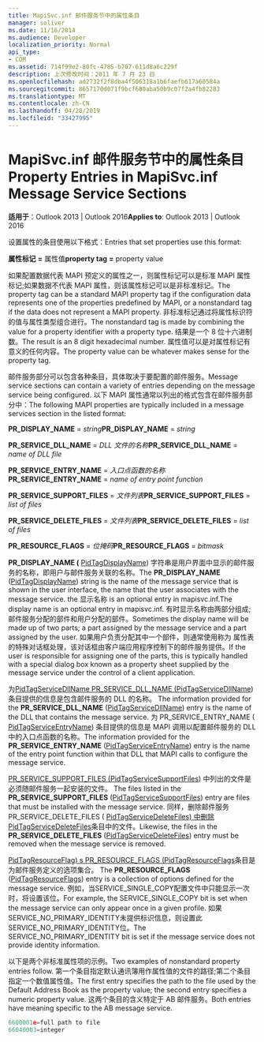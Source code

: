 ```yaml
---
title: MapiSvc.inf 邮件服务节中的属性条目
manager: soliver
ms.date: 11/16/2014
ms.audience: Developer
localization_priority: Normal
api_type:
- COM
ms.assetid: 714f99e2-80fc-4785-b707-611d8a6c229f
description: 上次修改时间：2011 年 7 月 23 日
ms.openlocfilehash: ad2732f2f8dba4f506318a1b6faefb617a60584a
ms.sourcegitcommit: 8657170d071f9bcf680aba50b9c07f2a4fb82283
ms.translationtype: MT
ms.contentlocale: zh-CN
ms.lasthandoff: 04/28/2019
ms.locfileid: "33427995"
---
```

# <a name="property-entries-in-mapisvcinf-message-service-sections"></a><span data-ttu-id="131ad-103">MapiSvc.inf 邮件服务节中的属性条目</span><span class="sxs-lookup"><span data-stu-id="131ad-103">Property Entries in MapiSvc.inf Message Service Sections</span></span>

  
  
<span data-ttu-id="131ad-104">**适用于**：Outlook 2013 | Outlook 2016</span><span class="sxs-lookup"><span data-stu-id="131ad-104">**Applies to**: Outlook 2013 | Outlook 2016</span></span> 
  
<span data-ttu-id="131ad-105">设置属性的条目使用以下格式：</span><span class="sxs-lookup"><span data-stu-id="131ad-105">Entries that set properties use this format:</span></span>
  
 <span data-ttu-id="131ad-106">**属性标记** **=** 属性值</span><span class="sxs-lookup"><span data-stu-id="131ad-106">**property tag** **=** property value</span></span> 
  
<span data-ttu-id="131ad-107">如果配置数据代表 MAPI 预定义的属性之一，则属性标记可以是标准 MAPI 属性标记;如果数据不代表 MAPI 属性，则该属性标记可以是非标准标记。</span><span class="sxs-lookup"><span data-stu-id="131ad-107">The property tag can be a standard MAPI property tag if the configuration data represents one of the properties predefined by MAPI, or a nonstandard tag if the data does not represent a MAPI property.</span></span> <span data-ttu-id="131ad-108">非标准标记通过将属性标识符的值与属性类型组合进行。</span><span class="sxs-lookup"><span data-stu-id="131ad-108">The nonstandard tag is made by combining the value for a property identifier with a property type.</span></span> <span data-ttu-id="131ad-109">结果是一个 8 位十六进制数。</span><span class="sxs-lookup"><span data-stu-id="131ad-109">The result is an 8 digit hexadecimal number.</span></span> <span data-ttu-id="131ad-110">属性值可以是对属性标记有意义的任何内容。</span><span class="sxs-lookup"><span data-stu-id="131ad-110">The property value can be whatever makes sense for the property tag.</span></span> 
  
<span data-ttu-id="131ad-111">邮件服务部分可以包含各种条目，具体取决于要配置的邮件服务。</span><span class="sxs-lookup"><span data-stu-id="131ad-111">Message service sections can contain a variety of entries depending on the message service being configured.</span></span> <span data-ttu-id="131ad-112">以下 MAPI 属性通常以列出的格式包含在邮件服务部分中：</span><span class="sxs-lookup"><span data-stu-id="131ad-112">The following MAPI properties are typically included in a message services section in the listed format:</span></span>
  
 <span data-ttu-id="131ad-113">**PR_DISPLAY_NAME**  =  _string_</span><span class="sxs-lookup"><span data-stu-id="131ad-113">**PR_DISPLAY_NAME** =  _string_</span></span>
  
 <span data-ttu-id="131ad-114">**PR_SERVICE_DLL_NAME**  =  _DLL 文件的名称_</span><span class="sxs-lookup"><span data-stu-id="131ad-114">**PR_SERVICE_DLL_NAME** =  _name of DLL file_</span></span>
  
 <span data-ttu-id="131ad-115">**PR_SERVICE_ENTRY_NAME**  =  _入口点函数的名称_</span><span class="sxs-lookup"><span data-stu-id="131ad-115">**PR_SERVICE_ENTRY_NAME** =  _name of entry point function_</span></span>
  
 <span data-ttu-id="131ad-116">**PR_SERVICE_SUPPORT_FILES**  =  _文件列表_</span><span class="sxs-lookup"><span data-stu-id="131ad-116">**PR_SERVICE_SUPPORT_FILES** =  _list of files_</span></span>
  
 <span data-ttu-id="131ad-117">**PR_SERVICE_DELETE_FILES**  =  _文件列表_</span><span class="sxs-lookup"><span data-stu-id="131ad-117">**PR_SERVICE_DELETE_FILES** =  _list of files_</span></span>
  
 <span data-ttu-id="131ad-118">**PR_RESOURCE_FLAGS**  =  _位掩码_</span><span class="sxs-lookup"><span data-stu-id="131ad-118">**PR_RESOURCE_FLAGS** =  _bitmask_</span></span>
  
<span data-ttu-id="131ad-119">**PR_DISPLAY_NAME (** [PidTagDisplayName](pidtagdisplayname-canonical-property.md)) 字符串是用户界面中显示的邮件服务的名称，即用户与邮件服务关联的名称。</span><span class="sxs-lookup"><span data-stu-id="131ad-119">The **PR_DISPLAY_NAME** ([PidTagDisplayName](pidtagdisplayname-canonical-property.md)) string is the name of the message service that is shown in the user interface, the name that the user associates with the message service.</span></span> <span data-ttu-id="131ad-120">the 显示名称 is an optional entry in mapisvc.inf.</span><span class="sxs-lookup"><span data-stu-id="131ad-120">The display name is an optional entry in mapisvc.inf.</span></span> <span data-ttu-id="131ad-121">有时显示名称由两部分组成;邮件服务分配的部件和用户分配的部件。</span><span class="sxs-lookup"><span data-stu-id="131ad-121">Sometimes the display name will be made up of two parts; a part assigned by the message service and a part assigned by the user.</span></span> <span data-ttu-id="131ad-122">如果用户负责分配其中一个部件，则通常使用称为 属性表 的特殊对话框处理，该对话框由客户端应用程序控制下的邮件服务提供。</span><span class="sxs-lookup"><span data-stu-id="131ad-122">If the user is responsible for assigning one of the parts, this is typically handled with a special dialog box known as a property sheet supplied by the message service under the control of a client application.</span></span> 
  
<span data-ttu-id="131ad-123">为[PidTagServiceDllName PR_SERVICE_DLL_NAME (PidTagServiceDllName](pidtagservicedllname-canonical-property.md)) 条目提供的信息是包含邮件服务的 DLL 的名称。 </span><span class="sxs-lookup"><span data-stu-id="131ad-123">The information provided for the **PR_SERVICE_DLL_NAME** ([PidTagServiceDllName](pidtagservicedllname-canonical-property.md)) entry is the name of the DLL that contains the message service.</span></span> <span data-ttu-id="131ad-124">为 PR_SERVICE_ENTRY_NAME ( [PidTagServiceEntryName](pidtagserviceentryname-canonical-property.md)) 条目提供的信息是 MAPI 调用以配置邮件服务的 DLL 中的入口点函数的名称。</span><span class="sxs-lookup"><span data-stu-id="131ad-124">The information provided for the **PR_SERVICE_ENTRY_NAME** ([PidTagServiceEntryName](pidtagserviceentryname-canonical-property.md)) entry is the name of the entry point function within that DLL that MAPI calls to configure the message service.</span></span> 
  
<span data-ttu-id="131ad-125">[PR_SERVICE_SUPPORT_FILES (PidTagServiceSupportFiles](pidtagservicesupportfiles-canonical-property.md)) 中列出的文件是必须随邮件服务一起安装的文件。 </span><span class="sxs-lookup"><span data-stu-id="131ad-125">The files listed in the **PR_SERVICE_SUPPORT_FILES** ([PidTagServiceSupportFiles](pidtagservicesupportfiles-canonical-property.md)) entry are files that must be installed with the message service.</span></span> <span data-ttu-id="131ad-126">同样，删除邮件服务PR_SERVICE_DELETE_FILES ( [PidTagServiceDeleteFiles) 中删除 PidTagServiceDeleteFiles](pidtagservicedeletefiles-canonical-property.md)条目中的文件。</span><span class="sxs-lookup"><span data-stu-id="131ad-126">Likewise, the files in the **PR_SERVICE_DELETE_FILES** ([PidTagServiceDeleteFiles](pidtagservicedeletefiles-canonical-property.md)) entry must be removed when the message service is removed.</span></span> 
  
<span data-ttu-id="131ad-127">[PidTagResourceFlag) s PR_RESOURCE_FLAGS (PidTagResourceFlags](pidtagresourceflags-canonical-property.md)条目是为邮件服务定义的选项集合。 </span><span class="sxs-lookup"><span data-stu-id="131ad-127">The **PR_RESOURCE_FLAGS** ([PidTagResourceFlags](pidtagresourceflags-canonical-property.md)) entry is a collection of options defined for the message service.</span></span> <span data-ttu-id="131ad-128">例如，当SERVICE_SINGLE_COPY配置文件中只能显示一次时，将设置该位。</span><span class="sxs-lookup"><span data-stu-id="131ad-128">For example, the SERVICE_SINGLE_COPY bit is set when the message service can only appear once in a given profile.</span></span> <span data-ttu-id="131ad-129">如果SERVICE_NO_PRIMARY_IDENTITY未提供标识信息，则设置此SERVICE_NO_PRIMARY_IDENTITY位。</span><span class="sxs-lookup"><span data-stu-id="131ad-129">The SERVICE_NO_PRIMARY_IDENTITY bit is set if the message service does not provide identity information.</span></span> 
  
<span data-ttu-id="131ad-130">以下是两个非标准属性项的示例。</span><span class="sxs-lookup"><span data-stu-id="131ad-130">Two examples of nonstandard property entries follow.</span></span> <span data-ttu-id="131ad-131">第一个条目指定默认通讯簿用作属性值的文件的路径;第二个条目指定一个数值属性值。</span><span class="sxs-lookup"><span data-stu-id="131ad-131">The first entry specifies the path to the file used by the Default Address Book as the property value; the second entry specifies a numeric property value.</span></span> <span data-ttu-id="131ad-132">这两个条目的含义特定于 AB 邮件服务。</span><span class="sxs-lookup"><span data-stu-id="131ad-132">Both entries have meaning specific to the AB message service.</span></span>
  
```cpp
6600001e=full path to file
66040003=integer

```


